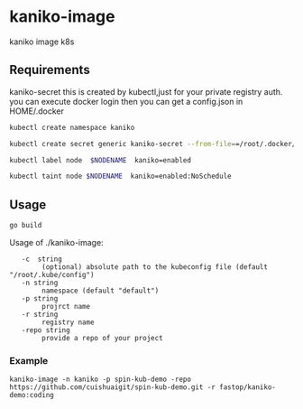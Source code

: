 # kaniko-image
kaniko image k8s

## Requirements
kaniko-secret
this is created by kubectl,just for your private registry auth.
you can execute docker login then you can get a config.json in HOME/.docker 

```bash
kubectl create namespace kaniko

kubectl create secret generic kaniko-secret --from-file==/root/.docker/config.json  -n kaniko

kubectl label node  $NODENAME  kaniko=enabled

kubectl taint node $NODENAME  kaniko=enabled:NoSchedule
```
## Usage

```bash
go build 
```
 Usage of ./kaniko-image:
```
   -c  string
    	(optional) absolute path to the kubeconfig file (default "/root/.kube/config")
   -n string
     	namespace (default "default")
   -p string
    	projrct name
   -r string
        registry name
   -repo string
    	provide a repo of your project
```

### Example
```
kaniko-image -n kaniko -p spin-kub-demo -repo https://github.com/cuishuaigit/spin-kub-demo.git -r fastop/kaniko-demo:coding
```

